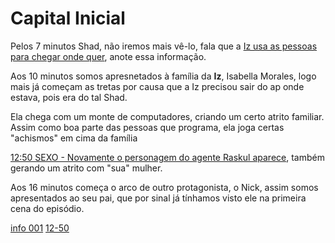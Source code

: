 # Capital Inicial

Pelos 7 minutos Shad, não iremos mais vê-lo, fala que a [Iz usa as pessoas para chegar onde quer](#001),
anote essa informação.


Aos 10 minutos somos apresnetados à família da **Iz**, Isabella Morales, logo mais já começam as tretas por causa que a Iz precisou sair do ap onde estava, pois era do tal Shad.

Ela chega com um monte de computadores, criando um certo atrito familiar. Assim como boa parte das pessoas que programa, ela joga certas "achismos" em cima da família


[12:50 SEXO - Novamente o personagem do agente Raskul aparece](#12_50), também gerando um atrito com "sua" mulher.

Aos 16 minutos começa o arco de outro protagonista, o Nick, assim somos apresentados ao seu pai, que por sinal já tínhamos visto ele na primeira cena do episódio.

[info 001](#001)
[12-50](#12_50)